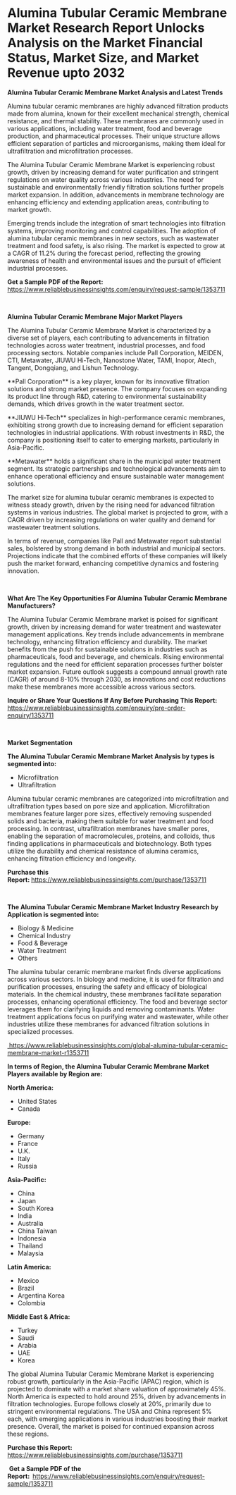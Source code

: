 <p><h1>Alumina Tubular Ceramic Membrane Market Research Report Unlocks Analysis on the Market Financial Status, Market Size, and Market Revenue upto 2032</h1></p><p><strong>Alumina Tubular Ceramic Membrane Market Analysis and Latest Trends</strong></p>
<p><p>Alumina tubular ceramic membranes are highly advanced filtration products made from alumina, known for their excellent mechanical strength, chemical resistance, and thermal stability. These membranes are commonly used in various applications, including water treatment, food and beverage production, and pharmaceutical processes. Their unique structure allows efficient separation of particles and microorganisms, making them ideal for ultrafiltration and microfiltration processes.</p><p>The Alumina Tubular Ceramic Membrane Market is experiencing robust growth, driven by increasing demand for water purification and stringent regulations on water quality across various industries. The need for sustainable and environmentally friendly filtration solutions further propels market expansion. In addition, advancements in membrane technology are enhancing efficiency and extending application areas, contributing to market growth. </p><p>Emerging trends include the integration of smart technologies into filtration systems, improving monitoring and control capabilities. The adoption of alumina tubular ceramic membranes in new sectors, such as wastewater treatment and food safety, is also rising. The market is expected to grow at a CAGR of 11.2% during the forecast period, reflecting the growing awareness of health and environmental issues and the pursuit of efficient industrial processes.</p></p>
<p><strong>Get a Sample PDF of the Report:&nbsp;</strong> <a href="https://www.reliablebusinessinsights.com/enquiry/request-sample/1353711?utm_campaign=1119&utm_medium=2&utm_source=Github&utm_content=ia&utm_term=15042025&utm_id=alumina-tubular-ceramic-membrane">https://www.reliablebusinessinsights.com/enquiry/request-sample/1353711</a></p>
<p>&nbsp;</p>
<p><strong>Alumina Tubular Ceramic Membrane Major Market Players</strong></p>
<p><p>The Alumina Tubular Ceramic Membrane Market is characterized by a diverse set of players, each contributing to advancements in filtration technologies across water treatment, industrial processes, and food processing sectors. Notable companies include Pall Corporation, MEIDEN, CTI, Metawater, JIUWU Hi-Tech, Nanostone Water, TAMI, Inopor, Atech, Tangent, Dongqiang, and Lishun Technology.</p><p>**Pall Corporation** is a key player, known for its innovative filtration solutions and strong market presence. The company focuses on expanding its product line through R&D, catering to environmental sustainability demands, which drives growth in the water treatment sector.</p><p>**JIUWU Hi-Tech** specializes in high-performance ceramic membranes, exhibiting strong growth due to increasing demand for efficient separation technologies in industrial applications. With robust investments in R&D, the company is positioning itself to cater to emerging markets, particularly in Asia-Pacific.</p><p>**Metawater** holds a significant share in the municipal water treatment segment. Its strategic partnerships and technological advancements aim to enhance operational efficiency and ensure sustainable water management solutions.</p><p>The market size for alumina tubular ceramic membranes is expected to witness steady growth, driven by the rising need for advanced filtration systems in various industries. The global market is projected to grow, with a CAGR driven by increasing regulations on water quality and demand for wastewater treatment solutions.</p><p>In terms of revenue, companies like Pall and Metawater report substantial sales, bolstered by strong demand in both industrial and municipal sectors. Projections indicate that the combined efforts of these companies will likely push the market forward, enhancing competitive dynamics and fostering innovation.</p></p>
<p>&nbsp;</p>
<p><strong>What Are The Key Opportunities For Alumina Tubular Ceramic Membrane Manufacturers?</strong></p>
<p><p>The Alumina Tubular Ceramic Membrane market is poised for significant growth, driven by increasing demand for water treatment and wastewater management applications. Key trends include advancements in membrane technology, enhancing filtration efficiency and durability. The market benefits from the push for sustainable solutions in industries such as pharmaceuticals, food and beverage, and chemicals. Rising environmental regulations and the need for efficient separation processes further bolster market expansion. Future outlook suggests a compound annual growth rate (CAGR) of around 8-10% through 2030, as innovations and cost reductions make these membranes more accessible across various sectors.</p></p>
<p><strong>Inquire or Share Your Questions If Any Before Purchasing This Report:</strong> <a href="https://www.reliablebusinessinsights.com/enquiry/pre-order-enquiry/1353711?utm_campaign=1119&utm_medium=2&utm_source=Github&utm_content=ia&utm_term=15042025&utm_id=alumina-tubular-ceramic-membrane">https://www.reliablebusinessinsights.com/enquiry/pre-order-enquiry/1353711</a></p>
<p>&nbsp;</p>
<p><strong>Market Segmentation</strong></p>
<p><strong>The Alumina Tubular Ceramic Membrane Market Analysis by types is segmented into:</strong></p>
<p><ul><li>Microfiltration</li><li>Ultrafiltration</li></ul></p>
<p><p>Alumina tubular ceramic membranes are categorized into microfiltration and ultrafiltration types based on pore size and application. Microfiltration membranes feature larger pore sizes, effectively removing suspended solids and bacteria, making them suitable for water treatment and food processing. In contrast, ultrafiltration membranes have smaller pores, enabling the separation of macromolecules, proteins, and colloids, thus finding applications in pharmaceuticals and biotechnology. Both types utilize the durability and chemical resistance of alumina ceramics, enhancing filtration efficiency and longevity.</p></p>
<p><strong>Purchase this Report:&nbsp;</strong><a href="https://www.reliablebusinessinsights.com/purchase/1353711?utm_campaign=1119&utm_medium=2&utm_source=Github&utm_content=ia&utm_term=15042025&utm_id=alumina-tubular-ceramic-membrane">https://www.reliablebusinessinsights.com/purchase/1353711</a></p>
<p>&nbsp;</p>
<p><strong>The Alumina Tubular Ceramic Membrane Market Industry Research by Application is segmented into:</strong></p>
<p><ul><li>Biology & Medicine</li><li>Chemical Industry</li><li>Food & Beverage</li><li>Water Treatment</li><li>Others</li></ul></p>
<p><p>The alumina tubular ceramic membrane market finds diverse applications across various sectors. In biology and medicine, it is used for filtration and purification processes, ensuring the safety and efficacy of biological materials. In the chemical industry, these membranes facilitate separation processes, enhancing operational efficiency. The food and beverage sector leverages them for clarifying liquids and removing contaminants. Water treatment applications focus on purifying water and wastewater, while other industries utilize these membranes for advanced filtration solutions in specialized processes.</p></p>
<p><a href="https://www.reliablebusinessinsights.com/global-alumina-tubular-ceramic-membrane-market-r1353711?utm_campaign=1119&utm_medium=2&utm_source=Github&utm_content=ia&utm_term=15042025&utm_id=alumina-tubular-ceramic-membrane">&nbsp;https://www.reliablebusinessinsights.com/global-alumina-tubular-ceramic-membrane-market-r1353711</a></p>
<p><strong>In terms of Region, the Alumina Tubular Ceramic Membrane Market Players available by Region are:</strong></p>
<p>
    <p> <strong> North America: </strong>
        <ul>
            <li>United States</li>
            <li>Canada</li>
        </ul>
        </p> 
    <p> <strong> Europe: </strong>
        <ul>
            <li>Germany</li>
            <li>France</li>
            <li>U.K.</li>
            <li>Italy</li>
            <li>Russia</li>
        </ul>
        </p> 
    <p> <strong> Asia-Pacific: </strong>
        <ul>
            <li>China</li>
            <li>Japan</li>
            <li>South Korea</li>
            <li>India</li>
            <li>Australia</li>
            <li>China Taiwan</li>
            <li>Indonesia</li>
            <li>Thailand</li>
            <li>Malaysia</li>
        </ul>
        </p> 
    <p> <strong> Latin America: </strong>
        <ul>
            <li>Mexico</li>
            <li>Brazil</li>
            <li>Argentina Korea</li>
            <li>Colombia</li>
        </ul>
        </p> 
    <p> <strong> Middle East & Africa: </strong>
        <ul>
            <li>Turkey</li>
            <li>Saudi</li>
            <li>Arabia</li>
            <li>UAE</li>
            <li>Korea</li>
        </ul>
    </p>
    </p>
<p><p>The global Alumina Tubular Ceramic Membrane Market is experiencing robust growth, particularly in the Asia-Pacific (APAC) region, which is projected to dominate with a market share valuation of approximately 45%. North America is expected to hold around 25%, driven by advancements in filtration technologies. Europe follows closely at 20%, primarily due to stringent environmental regulations. The USA and China represent 5% each, with emerging applications in various industries boosting their market presence. Overall, the market is poised for continued expansion across these regions.</p></p>
<p><strong>Purchase this Report: </strong><a href="https://www.reliablebusinessinsights.com/purchase/1353711?utm_campaign=1119&utm_medium=2&utm_source=Github&utm_content=ia&utm_term=15042025&utm_id=alumina-tubular-ceramic-membrane">https://www.reliablebusinessinsights.com/purchase/1353711</a></p>
<p>&nbsp;<strong>Get a Sample PDF of the Report:&nbsp;&nbsp;</strong><a href="https://www.reliablebusinessinsights.com/enquiry/request-sample/1353711?utm_campaign=1119&utm_medium=2&utm_source=Github&utm_content=ia&utm_term=15042025&utm_id=alumina-tubular-ceramic-membrane">https://www.reliablebusinessinsights.com/enquiry/request-sample/1353711</a></p>
<p><strong></strong></p>
<p><p></p><p></p><p></p></p>